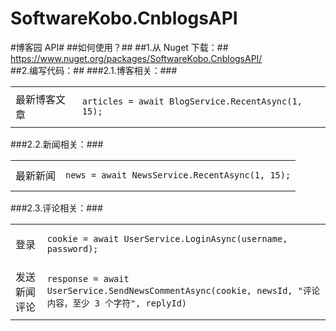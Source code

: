 SoftwareKobo.CnblogsAPI
=======================

#博客园 API#
##如何使用？##
##1.从 Nuget 下载：##
https://www.nuget.org/packages/SoftwareKobo.CnblogsAPI/
<br/>
##2.编写代码：##
###2.1.博客相关：###
<table>
  <tr>
    <td>最新博客文章</td>
    <td>
      <pre><code>articles = await BlogService.RecentAsync(1, 15);</code></pre>
    </td>
  </tr>
</table>
###2.2.新闻相关：###
<table>
  <tr>
    <td>最新新闻</td>
    <td>
      <pre><code>news = await NewsService.RecentAsync(1, 15);</code></pre>
    </td>
  </tr>
</table>
###2.3.评论相关：###
<table>
  <tr>
    <td>登录</td>
    <td>
      <pre><code>cookie = await UserService.LoginAsync(username, password);</code></pre>
    </td>
  </tr>
  <tr>
    <td>发送新闻评论</td>
    <td>
      <pre><code>response = await UserService.SendNewsCommentAsync(cookie, newsId, "评论内容，至少 3 个字符", replyId)</code></pre>
    </td>
  </tr>
</table>
